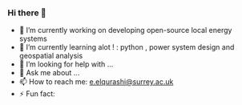 ### Hi there 👋
- 🔭 I’m currently working on developing open-source local energy systems 
- 🌱 I’m currently learning alot ! : python , power system design and geospatial analysis
- 🤔 I’m looking for help with ...
- 💬 Ask me about ...
- 📫 How to reach me: e.elqurashi@surrey.ac.uk
- ⚡ Fun fact: 

<!--
**Elgenied/Elgenied** is a ✨ _special_ ✨ repository because its `README.md` (this file) appears on your GitHub profile.

Here are some ideas to get you started:

- 🔭 I’m currently working on ...
- 🌱 I’m currently learning ...
- 👯 I’m looking to collaborate on ...
- 🤔 I’m looking for help with ...
- 💬 Ask me about ...
- 📫 How to reach me: ...
- 😄 Pronouns: ...
- ⚡ Fun fact: ...
-->
